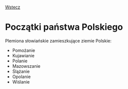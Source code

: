 [Wstecz](../historia.md)

# Początki państwa Polskiego

Plemiona słowiańskie zamieszkujące ziemie Polskie:

-   Pomożanie
-   Kujawianie
-   Polanie
-   Mazowszanie
-   Ślążanie
-   Opolanie
-   Wiślanie
